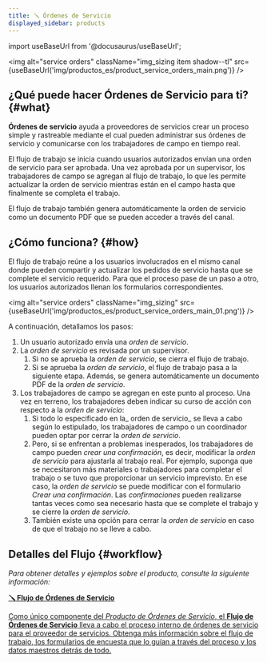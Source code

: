 ```yaml
---
title: 🪛 Órdenes de Servicio
displayed_sidebar: products
---
```


import useBaseUrl from '@docusaurus/useBaseUrl'; 

<img alt="service orders" className="img_sizing item shadow--tl" src={useBaseUrl('img/productos_es/product_service_orders_main.png')} />
<br/>

## ¿Qué puede hacer Órdenes de Servicio para ti? {#what}
**Órdenes de servicio** ayuda a proveedores de servicios crear un proceso simple y rastreable mediante el cual pueden administrar sus órdenes de servicio y comunicarse con los trabajadores de campo en tiempo real.

El flujo de trabajo se inicia cuando usuarios autorizados envían una orden de servicio para ser aprobada. Una vez aprobada por un supervisor, los trabajadores de campo se agregan al flujo de trabajo, lo que les permite actualizar la orden de servicio mientras están en el campo hasta que finalmente se completa el trabajo.

El flujo de trabajo también genera automáticamente la orden de servicio como un documento PDF que se pueden acceder a través del canal.

## ¿Cómo funciona? {#how}
El flujo de trabajo reúne a los usuarios involucrados en el mismo canal donde pueden compartir y actualizar los pedidos de servicio hasta que se complete el servicio requerido. Para que el proceso pase de un paso a otro, los usuarios autorizados llenan los formularios correspondientes.

<img alt="service orders" className="img_sizing" src={useBaseUrl('img/productos_es/product_service_orders_main_01.png')} />
<br/>

A continuación, detallamos los pasos:
1. Un usuario autorizado envía una _orden de servicio_.
2. La _orden de servicio_ es revisada por un supervisor.
    1. Si no se aprueba la _orden de servicio_, se cierra el flujo de trabajo.
    2. Si se aprueba la _orden de servicio_, el flujo de trabajo pasa a la siguiente etapa. Además, se genera automáticamente un documento PDF de la _orden de servicio_.
3. Los trabajadores de campo se agregan en este punto al proceso. Una vez en terreno, los trabajadores deben indicar su curso de acción con respecto a la _orden de servicio_:
    1. Si todo lo especificado en la_ orden de servicio_ se lleva a cabo según lo estipulado, los trabajadores de campo o un coordinador pueden optar por cerrar la _orden de servicio_.
    2. Pero, si se enfrentan a problemas inesperados, los trabajadores de campo pueden _crear una confirmación_, es decir, modificar la _orden de servicio_ para ajustarla al trabajo real. Por ejemplo, suponga que se necesitaron más materiales o trabajadores para completar el trabajo o se tuvo que proporcionar un servicio imprevisto. En ese caso, la _orden de servicio_ se puede modificar con el formulario _Crear una confirmación_. Las _confirmaciones_ pueden realizarse tantas veces como sea necesario hasta que se complete el trabajo y se cierre la _orden de servicio_.
    3. También existe una opción para cerrar la _orden de servicio_ en caso de que el trabajo no se lleve a cabo.

## Detalles del Flujo {#workflow}
_Para obtener detalles y ejemplos sobre el producto, consulte la siguiente información:_

<div className="container">
<div className="row">

<div className="col col--12 margin-bottom--lg">
<a className="card2 padding--lg cardContainer_qNfC" href="/docs/products/service_orders/workflow_overview">

<span className="hero__subtitle"><b>🪛 Flujo de Órdenes de Servicio</b></span> 

Como único componente del _Producto de Órdenes de Servicio_, el **Flujo de Órdenes de Servicio** lleva a cabo el proceso interno de órdenes de servicio para el proveedor de servicios. Obtenga más información sobre el flujo de trabajo, los formularios de encuesta que lo guían a través del proceso y los datos maestros detrás de todo.

</a>
</div>
</div>
</div>
<br/>

